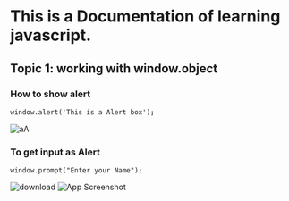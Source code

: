 # This is a Documentation of learning javascript.
## Topic 1: working with window.object
### How to show alert

```
window.alert('This is a Alert box');
```
![aA](https://user-images.githubusercontent.com/95132249/143728022-973e84c6-c5e5-4751-87c3-b9f1498c6ffd.png)

### To get input as Alert
```
window.prompt("Enter your Name");
```
![download](https://user-images.githubusercontent.com/95132249/143728779-13063ab8-da6d-42aa-a9b1-d5aaf689be21.jpg)
![App Screenshot](https://imgur.com/a/U3s0Ati)
